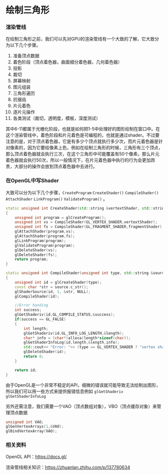 # 绘制三角形

### 渲染管线

在绘制三角形之前，我们可以先对GPU的渲染管线有一个大致的了解，它大致分为以下几个步骤。

1. 准备顶点数据
2. 着色阶段（顶点着色器，曲面细分着色器，几何着色器）
3. 投影
4. 裁切
5. 屏幕映射
6. 图元组装
7. 三角形遍历
8. 抗锯齿
9. 片元着色
10. 逐片元操作
11. 各类测试（裁切，透明度，模板，深度测试）

其中6-11都属于光栅化阶段，也就是如何把1-5中处理好的图形绘制在窗口中。在这个渲染管线中，着色阶段和片元着色是可编程的，也就是通过shader。不过要注意的是，对于顶点着色器，它是有多少个顶点就执行多少次，而片元着色器是针对像素的，因为它要给像素上色，例如在绘制三角形的时候，三角形有三个顶点，那么顶点着色器就会执行三次，在这个三角形中可能覆盖有50个像素，那么片元着色器就会执行50次，所以一般情况下，在片元着色器中执行的行为会更加昂贵，大部分的操作会放到顶点着色器中去进行。

### 在OpenGL中写Shader

大致可以分为以下几个步骤，`CreateProgram`  `CreateShader()` `CompileShader()` `AttachShader` `LinkProgram()` `ValidateProgram()` 。
```c++
static unsigned int CreateShader(std::string &vertextShader, std::string &fragmentShader)
{
    unsigned int program = glCreateProgram();
    unsigned int vs = CompileShader(GL_VERTEX_SHADER,vertextShader);
    unsigned int fs = CompileShader(GL_FRAGMENT_SHADER,fragmentShader);
    glAttachShader(program,vs);
    glAttachShader(program,fs);
    glLinkProgram(program);
    glValidateProgram(program);
    glDeleteShader(vs);
    glDeleteShader(fs);
    return program;
}

static unsigned int CompileShader(unsigned int type, std::string &source)
{
    unsigned int id = glCreateShader(type);
    const char *str = source.c_str();
    glShaderSource(id, 1, &str, NULL);
    glCompileShader(id);

    //Error handing
    int success;
    glGetShaderiv(id,GL_COMPILE_STATUS,&success);
    if(success == GL_FALSE)
    {
        int length;
        glGetShaderiv(id,GL_INFO_LOG_LENGTH,&length);
        char* info = (char*)alloca(length*sizeof(char));
        glGetShaderInfoLog(id,length,&length,info);
        std::cout<< "Error: "<< (type == GL_VERTEX_SHADER ? "vertex shader" : "fragment shader") << "Shader Compiled Failed!"<< info << std::endl;
        glDeleteShader(id);
        return 0;
    }

    return id;
}
```

由于OpenGL是一个非常不稳定的API，细微的错误就可能导致无法绘制出图形，所以我们可以用一些方式来提供报错信息例如 `glGetShaderiv`  `glGetShaderInfoLog` 

另外还需注意，我们需要一个VAO（顶点数组对象），VBO（顶点缓存对象）来管理顶点数据
```c++
unsigned int VAO;
glGenVertexArrays(1,&VAO);
glBindVertexArray(VAO);
```

### 相关资料

OpenGL API：https://docs.gl/

渲染管线相关知识：https://zhuanlan.zhihu.com/p/137780634